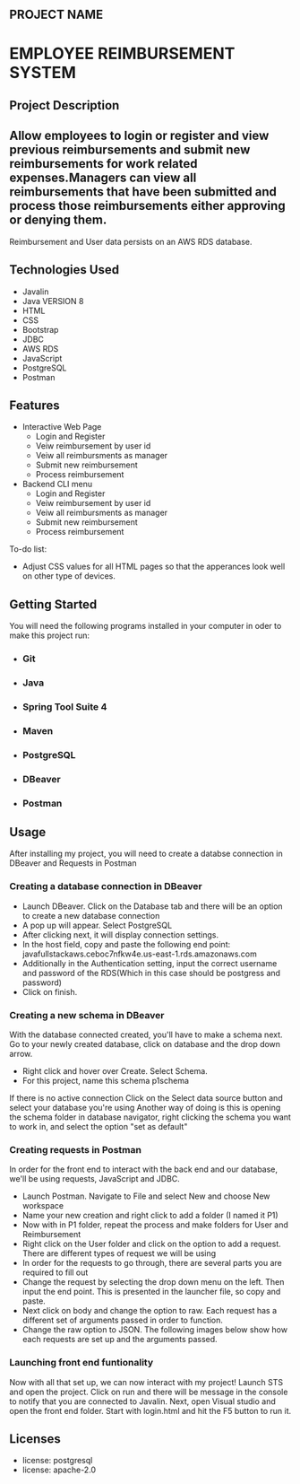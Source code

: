 ## PROJECT NAME
  # EMPLOYEE REIMBURSEMENT SYSTEM
  
## Project Description
  ## Allow employees to login or register and view previous reimbursements and submit new reimbursements for work related expenses.Managers can view all reimbursements that have been submitted and process those reimbursements either approving or denying them.
  Reimbursement and User data persists on an AWS RDS database.
  
## Technologies Used
  * Javalin
  * Java VERSION 8
  * HTML
  * CSS
  * Bootstrap
  * JDBC
  * AWS RDS
  * JavaScript
  * PostgreSQL
  * Postman
 
## Features
  * Interactive Web Page
    * Login and Register
    * Veiw reimbursement by user id
    * Veiw all reimbursments as manager
    * Submit new reimbursement
    * Process reimbursement
  * Backend CLI menu
    * Login and Register
    * Veiw reimbursement by user id
    * Veiw all reimbursments as manager
    * Submit new reimbursement
    * Process reimbursement 

To-do list:
* Adjust CSS values for all HTML pages so that the apperances look well on other type of devices.

## Getting Started
You will need the following programs installed in your computer in oder to make this project run:
* ###  Git
* ###  Java
* ###  Spring Tool Suite 4
* ###  Maven
* ###  PostgreSQL
* ###  DBeaver
* ###  Postman

## Usage
After installing my project, you will need to create a databse connection in DBeaver and Requests in Postman

### Creating a database connection in DBeaver
* Launch DBeaver. Click on the Database tab and there will be an option to create a new database connection
* A pop up will appear. Select PostgreSQL
* After clicking next, it will display connection settings.
* In the host field, copy and paste the following end point: javafullstackaws.ceboc7nfkw4e.us-east-1.rds.amazonaws.com
* Additionally in the Authentication setting, input the correct username and password of the RDS(Which in this case should be postgress and password)
* Click on finish.

### Creating a new schema in DBeaver
With the database connected created, you'll have to make a schema next. Go to your newly created database, click on database and the drop down arrow. 
* Right click and hover over Create. Select Schema.
* For this project, name this schema p1schema

If there is no active connection
Click on the Select data source button and select your database you're using
Another way of doing is this is opening the schema folder in database navigator, right clicking the schema you want to work in, and select the option "set as default"

### Creating requests in Postman
In order for the front end to interact with the back end and our database, we'll be using requests, JavaScript and JDBC. 
* Launch Postman. Navigate to File and select New and choose New workspace
* Name your new creation and right click to add a folder (I named it P1)
* Now with in P1 folder, repeat the process and make folders for User and Reimbursement
* Right click on the User folder and click on the option to add a request. There are different types of request we will be using
* In order for the requests to go through, there are several parts you are required to fill out
* Change the request by selecting the drop down menu on the left. Then input the end point. This is presented in the launcher file, so copy and paste.
* Next click on body and change the option to raw. Each request has a different set of arguments passed in order to function.
* Change the raw option to JSON. The following images below show how each requests are set up and the arguments passed.

### Launching front end funtionality
Now with all that set up, we can now interact with my project! Launch STS and open the project. Click on run and there will be message in the console to notify that you are connected to Javalin. 
Next, open Visual studio and open the front end folder. Start with login.html and hit the F5 button to run it.

## Licenses
* license:	postgresql
* license: 	apache-2.0
